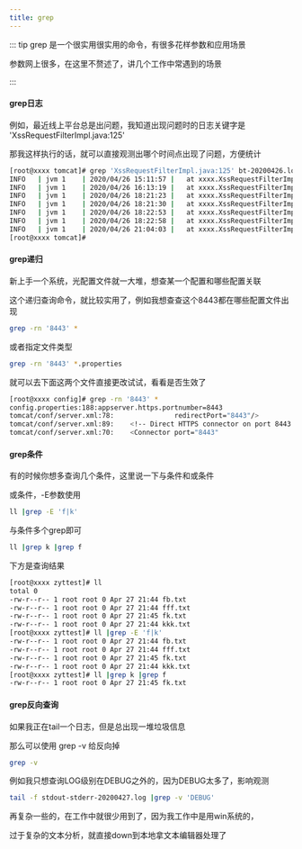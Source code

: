 ```yaml
---
title: grep
---
```

::: tip
grep 是一个很实用很实用的命令，有很多花样参数和应用场景

参数网上很多，在这里不赘述了，讲几个工作中常遇到的场景

:::

#### grep日志
例如，最近线上平台总是出问题，我知道出现问题时的日志关键字是 'XssRequestFilterImpl.java:125'

那我这样执行的话，就可以直接观测出哪个时间点出现了问题，方便统计

``` bash
[root@xxxx tomcat]# grep 'XssRequestFilterImpl.java:125' bt-20200426.log 
INFO   | jvm 1    | 2020/04/26 15:11:57 | 	at xxxx.XssRequestFilterImpl.filterRequest(XssRequestFilterImpl.java:125)
INFO   | jvm 1    | 2020/04/26 16:13:19 | 	at xxxx.XssRequestFilterImpl.filterRequest(XssRequestFilterImpl.java:125)
INFO   | jvm 1    | 2020/04/26 18:21:23 | 	at xxxx.XssRequestFilterImpl.filterRequest(XssRequestFilterImpl.java:125)
INFO   | jvm 1    | 2020/04/26 18:21:30 | 	at xxxx.XssRequestFilterImpl.filterRequest(XssRequestFilterImpl.java:125)
INFO   | jvm 1    | 2020/04/26 18:22:53 | 	at xxxx.XssRequestFilterImpl.filterRequest(XssRequestFilterImpl.java:125)
INFO   | jvm 1    | 2020/04/26 18:22:58 | 	at xxxx.XssRequestFilterImpl.filterRequest(XssRequestFilterImpl.java:125)
INFO   | jvm 1    | 2020/04/26 21:04:03 | 	at xxxx.XssRequestFilterImpl.filterRequest(XssRequestFilterImpl.java:125)
[root@xxxx tomcat]# 
```
#### grep递归
新上手一个系统，光配置文件就一大堆，想查某一个配置和哪些配置关联

这个递归查询命令，就比较实用了，例如我想查查这个8443都在哪些配置文件出现
``` bash
grep -rn '8443' *
```
或者指定文件类型
``` bash
grep -rn '8443' *.properties
```
就可以去下面这两个文件直接更改试试，看看是否生效了
``` bash
[root@xxxx config]# grep -rn '8443' *
config.properties:188:appserver.https.portnumber=8443
tomcat/conf/server.xml:78:               redirectPort="8443"/>
tomcat/conf/server.xml:89:    <!-- Direct HTTPS connector on port 8443. For standalone installations and direct application server use -->
tomcat/conf/server.xml:70:    <Connector port="8443"
```
#### grep条件
有的时候你想多查询几个条件，这里说一下与条件和或条件

或条件，-E参数使用
``` bash
ll |grep -E 'f|k'
```
与条件多个grep即可
``` bash
ll |grep k |grep f 
```

下方是查询结果
``` bash
[root@xxxx zyttest]# ll
total 0
-rw-r--r-- 1 root root 0 Apr 27 21:44 fb.txt
-rw-r--r-- 1 root root 0 Apr 27 21:44 fff.txt
-rw-r--r-- 1 root root 0 Apr 27 21:45 fk.txt
-rw-r--r-- 1 root root 0 Apr 27 21:44 kkk.txt
[root@xxxx zyttest]# ll |grep -E 'f|k'
-rw-r--r-- 1 root root 0 Apr 27 21:44 fb.txt
-rw-r--r-- 1 root root 0 Apr 27 21:44 fff.txt
-rw-r--r-- 1 root root 0 Apr 27 21:45 fk.txt
-rw-r--r-- 1 root root 0 Apr 27 21:44 kkk.txt
[root@xxxx zyttest]# ll |grep k |grep f 
-rw-r--r-- 1 root root 0 Apr 27 21:45 fk.txt
```
#### grep反向查询
如果我正在tail一个日志，但是总出现一堆垃圾信息

那么可以使用 grep -v 给反向掉
``` bash
grep -v
```
例如我只想查询LOG级别在DEBUG之外的，因为DEBUG太多了，影响观测
``` bash
tail -f stdout-stderr-20200427.log |grep -v 'DEBUG'
```

再复杂一些的，在工作中就很少用到了，因为我工作中是用win系统的，

过于复杂的文本分析，就直接down到本地拿文本编辑器处理了